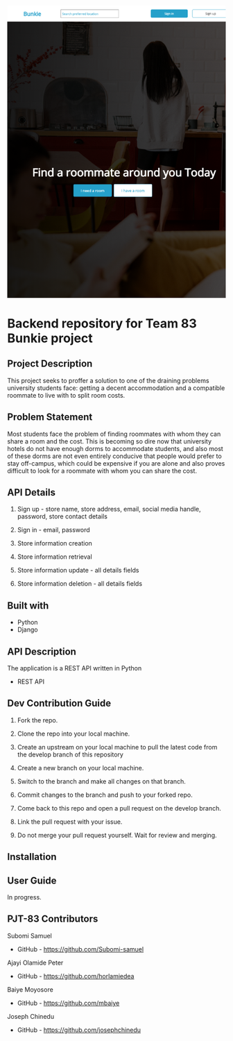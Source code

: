 ![site image](./Samplepage2.png)
# Backend repository for Team 83 Bunkie project

## Project Description
This project seeks to proffer a solution to one of the draining problems university students face: getting a decent accommodation and a compatible roommate to live with to split room costs. 

## Problem Statement
Most students face the problem of finding roommates with whom they can share a room and the cost. This is becoming so dire now that university hotels do not have enough dorms to accommodate students, and also most of these dorms are not even entirely conducive that people would prefer to stay off-campus, which could be expensive if you are alone and also proves difficult to look for a roommate with whom you can share the cost.

## API Details
1. Sign up - store name, store address, email, social media handle, password, store contact details

2. Sign in -  email, password

3. Store information creation 

4. Store information retrieval

5. Store information update - all details fields

6. Store information deletion - all details fields

## Built with
- Python
- Django

## API Description
The application is a REST API written in Python
- REST API



## Dev Contribution Guide
1. Fork the repo.

2. Clone the repo into your local machine.

3. Create an upstream on your local machine to pull the latest code from the develop branch of this repository

4. Create a new branch on your local machine.

5. Switch to the branch and make all changes on that branch.

6. Commit changes to the branch and push to your forked repo.

7. Come back to this repo and open a pull request on the develop branch.

8. Link the pull request with your issue.

9. Do not merge your pull request yourself. Wait for review and merging.

## Installation



## User Guide
In progress.


## PJT-83 Contributors
Subomi Samuel
- GitHub - https://github.com/Subomi-samuel

Ajayi Olamide Peter
- GitHub - https://github.com/horlamiedea

Baiye Moyosore
- GitHub - https://github.com/mbaiye

Joseph Chinedu
- GitHub - https://github.com/josephchinedu